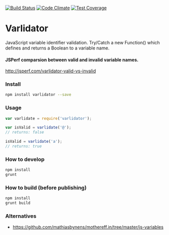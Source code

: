 [![Build Status](https://travis-ci.org/elgubenis/varlidator.svg)](https://travis-ci.org/elgubenis/varlidator)
[![Code Climate](https://codeclimate.com/github/elgubenis/varlidator/badges/gpa.svg)](https://codeclimate.com/github/elgubenis/varlidator)
[![Test Coverage](https://codeclimate.com/github/elgubenis/varlidator/badges/coverage.svg)](https://codeclimate.com/github/elgubenis/varlidator/coverage)

# Varlidator
JavaScript variable identifier validation. Try/Catch a new Function() which defines and returns a Boolean to a variable name.

#### JSPerf comparsion between valid and invalid variable names.
http://jsperf.com/varlidator-valid-vs-invalid

### Install
```sh
npm install varlidator --save
```

### Usage
```js
var varlidate = require('varlidator');

var isValid = varlidate('@');
// returns: false

isValid = varlidate('a');
// returns: true
```

### How to develop
```sh
npm install
grunt
```

### How to build (before publishing)
```sh
npm install
grunt build
```

### Alternatives
- https://github.com/mathiasbynens/mothereff.in/tree/master/js-variables
